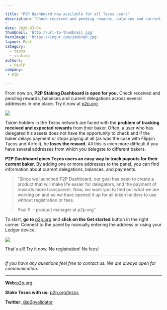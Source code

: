 ```yaml
---

title: "P2P Dashboard now available for all Tezos users"
description: "Check received and pending rewards, balances and current delegations across several addresses in one place.
"
date: 2020-03-04
thumbnail: 'http://url-to-thumbnail.jpg'
heroImage: 'https://imgur.com/jeNGYqU.jpg'
layout: Post
category:
  - tezos 
  - staking
authors:
  - PaulP
company:
 - p2p
 
---
```

From now on, **P2P Staking Dashboard is open for you.**
Check received and pending rewards, balances and current delegations across several addresses in one place.
Try it now at [p2p.org](https://p2p.org/?utm_source=blog&utm_medium=economy&utm_campaign=p2p_dashboard_tezos) 

![](https://s5.gifyu.com/images/Dashboard-Tezos-Main.gif")

Token holders in the Tezos network are faced with the **problem of tracking received and expected rewards** from their baker. Often, a user who has delegated his assets does not have the opportunity to check and if the baker delays payment or stops paying at all (as was the case with Flippin Tacos and Airfoil), he **loses the reward.**
All this is even more difficult if you have several addresses from which you delegate to different bakers.

**P2P Dashboard gives Tezos users an easy way to track payouts for their current baker.** By adding one or more addresses to the panel, you can find information about current delegations, balances, and payments. 

>“Since we launched P2P Dashboard, our goal has been to create a product that will make life easier for delegators, and the payment of rewards more transparent. 
>Now, we want you to find out what we are working on and so we have opened it up for all token holders to use without registration or fees.
>
>Paul P. - product manager at p2p.org”

To start, **go to** [p2p.org](https://p2p.org/?utm_source=blog&utm_medium=economy&utm_campaign=p2p_dashboard_tezos) and **click on the Get started** button in the right corner. 
Connect to the panel by manually entering the address or using your Ledger device.

![](https://s5.gifyu.com/images/Connect-with-manual.gif")

That's all! Try it now. No registration! No fees!

------

*If you have any questions feel free to contact us. We are always open for communication.*

------
**Web:**[p2p.org](https://p2p.org/?utm_source=blog&utm_medium=economy&utm_campaign=p2p_dashboard_tezos)

**Stake Tezos with us:** [ p2p.org/tezos](https://p2p.org/tezos?utm_source=blog&utm_medium=economy&utm_campaign=p2p_dashboard_tezos)

**Twitter:**[ @p2pvalidator](https://twitter.com/p2pvalidator)




